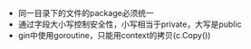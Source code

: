 - 同一目录下的文件的package必须统一
- 通过字段大小写控制安全性，小写相当于private，大写是public
- gin中使用goroutine，只能用context的拷贝(c.Copy())